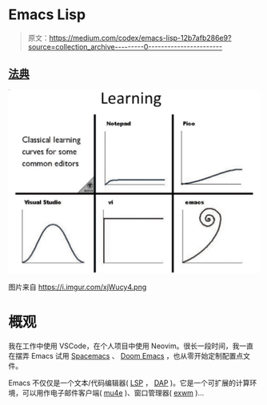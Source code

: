 # Emacs Lisp

> 原文：<https://medium.com/codex/emacs-lisp-12b7afb286e9?source=collection_archive---------0----------------------->

## [法典](http://medium.com/codex)

![](img/deb168b2767a533314dca227c4ef39b0.png)

图片来自 https://i.imgur.com/xjWucy4.png

# 概观

我在工作中使用 VSCode，在个人项目中使用 Neovim。很长一段时间，我一直在摆弄 Emacs 试用 [Spacemacs](https://www.spacemacs.org/) 、 [Doom Emacs](https://github.com/hlissner/doom-emacs) ，也从零开始定制配置点文件。

Emacs 不仅仅是一个文本/代码编辑器( [LSP](https://github.com/emacs-lsp/lsp-mode) ， [DAP](https://github.com/emacs-lsp/dap-mode) )。它是一个可扩展的计算环境，可以用作电子邮件客户端( [mu4e](https://www.emacswiki.org/emacs/mu4e) )、窗口管理器( [exwm](https://github.com/ch11ng/exwm) )…